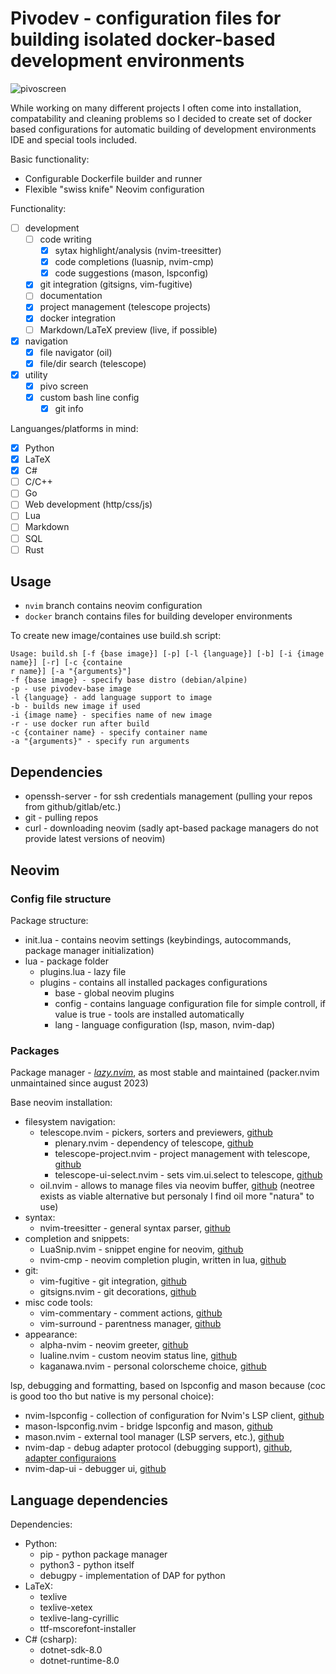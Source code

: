 # Pivodev - configuration files for building isolated docker-based development environments
![pivoscreen](https://github.com/Andebugan/pivodev/assets/40489252/9a6cec74-945b-4d7e-b849-a9c1a8a73c94)

While working on many different projects I often come into installation, compatability and cleaning problems so I decided to create set of docker based configurations for automatic building of development environments IDE and special tools included.

Basic functionality:
- Configurable Dockerfile builder and runner
- Flexible "swiss knife" Neovim configuration

Functionality:
- [ ] development
    - [ ] code writing
        - [x] sytax highlight/analysis (nvim-treesitter)
        - [x] code completions (luasnip, nvim-cmp)
        - [x] code suggestions (mason, lspconfig)
    - [x] git integration (gitsigns, vim-fugitive)
    - [ ] documentation
    - [x] project management (telescope projects)
    - [x] docker integration
    - [ ] Markdown/LaTeX preview (live, if possible)
- [x] navigation
    - [x] file navigator (oil)
    - [x] file/dir search (telescope)
- [x] utility
    - [x] pivo screen
    - [x] custom bash line config
        - [x] git info

Languanges/platforms in mind:
- [x] Python
- [x] LaTeX
- [x] C#
- [ ] C/C++
- [ ] Go
- [ ] Web development (http/css/js)
- [ ] Lua
- [ ] Markdown
- [ ] SQL
- [ ] Rust

## Usage
- `nvim` branch contains neovim configuration
- `docker` branch contains files for building developer environments

To create new image/containes use build.sh script:
```
Usage: build.sh [-f {base image}] [-p] [-l {language}] [-b] [-i {image name}] [-r] [-c {containe
r name}] [-a "{arguments}"]
-f {base image} - specify base distro (debian/alpine)
-p - use pivodev-base image
-l {language} - add language support to image
-b - builds new image if used
-i {image name} - specifies name of new image
-r - use docker run after build
-c {container name} - specify container name
-a "{arguments}" - specify run arguments
```

## Dependencies
- openssh-server - for ssh credentials management (pulling your repos from github/gitlab/etc.)
- git - pulling repos 
- curl - downloading neovim (sadly apt-based package managers do not provide latest versions of neovim)

## Neovim

### Config file structure
Package structure:
- init.lua - contains neovim settings (keybindings, autocommands, package manager initialization)
- lua - package folder
    - plugins.lua - lazy file    
    - plugins - contains all installed packages configurations
        - base - global neovim plugins
        - config - contains language configuration file for simple controll, if value is true - tools are installed automatically
        - lang - language configuration (lsp, mason, nvim-dap)

### Packages
Package manager - [*lazy.nvim*](https://github.com/folke/lazy.nvim), as most stable and maintained (packer.nvim unmaintained since august 2023)

Base neovim installation:
+ filesystem navigation:
  + telescope.nvim - pickers, sorters and previewers, [github](https://github.com/nvim-telescope/telescope.nvim)
    + plenary.nvim - dependency of telescope, [github](https://github.com/nvim-lua/plenary.nvim)
    + telescope-project.nvim - project management with telescope, [github](https://github.com/nvim-telescope/telescope-project.nvim)
    + telescope-ui-select.nvim - sets vim.ui.select to telescope, [github](https://github.com/nvim-telescope/telescope-ui-select.nvim)
  + oil.nvim - allows to manage files via neovim buffer, [github](https://github.com/stevearc/oil.nvim) (neotree exists as viable alternative but personaly I find oil more "natura" to use)
+ syntax:
  + nvim-treesitter - general syntax parser, [github](https://github.com/nvim-treesitter/nvim-treesitter)
+ completion and snippets:
  + LuaSnip.nvim - snippet engine for neovim, [github](https://github.com/L3MON4D3/LuaSnip)
  + nvim-cmp - neovim completion plugin, written in lua, [github](https://github.com/hrsh7th/nvim-cmp)
+ git:
  + vim-fugitive - git integration, [github](https://github.com/tpope/vim-fugitive)
  + gitsigns.nvim - git decorations, [github](https://github.com/lewis6991/gitsigns.nvim)
+ misc code tools:
  + vim-commentary - comment actions, [github](https://github.com/tpope/vim-commentary)
  + vim-surround - parentness manager, [github](https://github.com/tpope/vim-surround)
+ appearance:
  + alpha-nvim - neovim greeter, [github](https://github.com/goolord/alpha-nvim)
  + lualine.nvim - custom neovim status line, [github](https://github.com/nvim-lualine/lualine.nvim)
  + kaganawa.nvim - personal colorscheme choice, [github](https://github.com/rebelot/kanagawa.nvim)

lsp, debugging and formatting, based on lspconfig and mason because (coc is good too tho but native is my personal choice):
+ nvim-lspconfig - collection of configuration for Nvim's LSP client, [github](https://github.com/neovim/nvim-lspconfig)
+ mason-lspconfig.nvim - bridge lspconfig and mason, [github](https://github.com/williamboman/mason-lspconfig.nvim)
+ mason.nvim - external tool manager (LSP servers, etc.), [github](https://github.com/williamboman/mason.nvim?tab=readme-ov-file)
+ nvim-dap - debug adapter protocol (debugging support), [github](https://github.com/mfussenegger/nvim-dap), [adapter configuraions](https://github.com/mfussenegger/nvim-dap/wiki/Debug-Adapter-installation#python)
+ nvim-dap-ui - debugger ui, [github](https://github.com/rcarriga/nvim-dap-ui)

## Language dependencies
Dependencies:
- Python:
    - pip - python package manager
    - python3 - python itself
    - debugpy - implementation of DAP for python
- LaTeX:
    - texlive
    - texlive-xetex
    - texlive-lang-cyrillic
    - ttf-mscorefont-installer
- C# (csharp):
    - dotnet-sdk-8.0
    - dotnet-runtime-8.0
